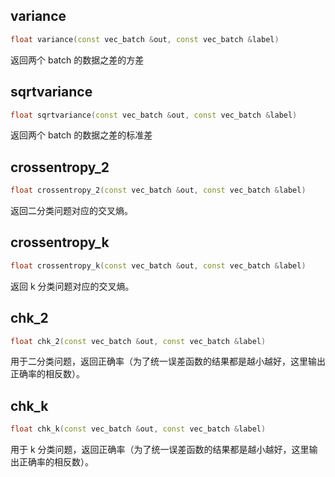 ## variance

```cpp
float variance(const vec_batch &out, const vec_batch &label) 
```

返回两个 batch 的数据之差的方差

## sqrtvariance

```cpp
float sqrtvariance(const vec_batch &out, const vec_batch &label) 
```

返回两个 batch 的数据之差的标准差

## crossentropy_2

```cpp
float crossentropy_2(const vec_batch &out, const vec_batch &label) 
```
返回二分类问题对应的交叉熵。

## crossentropy_k

```cpp
float crossentropy_k(const vec_batch &out, const vec_batch &label) 
```

返回 k 分类问题对应的交叉熵。


## chk_2

```cpp
float chk_2(const vec_batch &out, const vec_batch &label)
```

用于二分类问题，返回正确率（为了统一误差函数的结果都是越小越好，这里输出正确率的相反数）。

## chk_k

```cpp
float chk_k(const vec_batch &out, const vec_batch &label)
```
用于 k 分类问题，返回正确率（为了统一误差函数的结果都是越小越好，这里输出正确率的相反数）。
